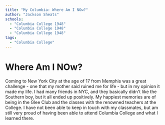 ```yaml
---
title: "My Columbia: Where Am I NOw?"
author: "Jackson Sheats"
schools:
  - "Columbia College 1948"
  - "Columbia College 1948"
  - "Columbia College 1948"
tags:
  - "Columbia College"
---
```


# Where Am I NOw?

Coming to New York City at the age of 17 from Memphis was a great challenge - one that my mother said ruined me for life - but in my opinion it made my life. I had many friends in NYC, and they basically didn't like the Southern boy, but it all ended up positively. My happiest memories are of being in the Glee Club and the classes with the renowned teachers at the College. I have not been able to keep in touch with my classmates, but am still very proud of having been able to attend Columbia College and what I learned there.
